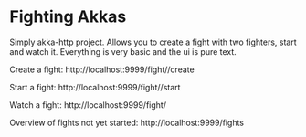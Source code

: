 # Fighting Akkas

Simply akka-http project. Allows you to create a fight with two fighters, start and watch it. Everything is very basic and the ui is pure text.

Create a fight:
    http://localhost:9999/fight/<name>/create

Start a fight:
    http://localhost:9999/fight/<name>/start

Watch a fight:
    http://localhost:9999/fight/<name>

Overview of fights not yet started:
    http://localhost:9999/fights
